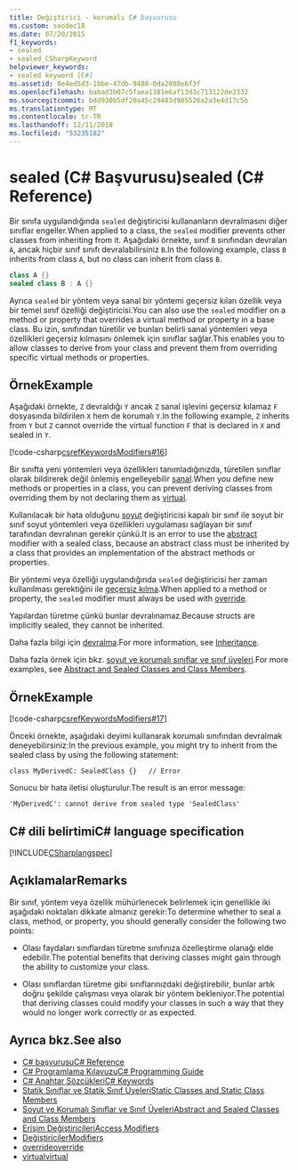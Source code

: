 ```yaml
---
title: Değiştirici - korumalı C# başvurusu
ms.custom: seodec18
ms.date: 07/20/2015
f1_keywords:
- sealed
- sealed_CSharpKeyword
helpviewer_keywords:
- sealed keyword [C#]
ms.assetid: 8e4ed5d3-10be-47db-9488-0da2008e6f3f
ms.openlocfilehash: babad3b07c5faea1381e6af13d3c713122de2332
ms.sourcegitcommit: bdd930b5df20a45c29483d905526a2a3e4d17c5b
ms.translationtype: MT
ms.contentlocale: tr-TR
ms.lasthandoff: 12/11/2018
ms.locfileid: "53235182"
---
```

# <a name="sealed-c-reference"></a><span data-ttu-id="6505c-102">sealed (C# Başvurusu)</span><span class="sxs-lookup"><span data-stu-id="6505c-102">sealed (C# Reference)</span></span>

<span data-ttu-id="6505c-103">Bir sınıfa uygulandığında `sealed` değiştiricisi kullananların devralmasını diğer sınıflar engeller.</span><span class="sxs-lookup"><span data-stu-id="6505c-103">When applied to a class, the `sealed` modifier prevents other classes from inheriting from it.</span></span> <span data-ttu-id="6505c-104">Aşağıdaki örnekte, sınıf `B` sınıfından devralan `A`, ancak hiçbir sınıf sınıfı devralabilirsiniz `B`.</span><span class="sxs-lookup"><span data-stu-id="6505c-104">In the following example, class `B` inherits from class `A`, but no class can inherit from class `B`.</span></span>

```csharp
class A {}
sealed class B : A {}
```

<span data-ttu-id="6505c-105">Ayrıca `sealed` bir yöntem veya sanal bir yöntemi geçersiz kılan özellik veya bir temel sınıf özelliği değiştiricisi.</span><span class="sxs-lookup"><span data-stu-id="6505c-105">You can also use the `sealed` modifier on a method or property that overrides a virtual method or property in a base class.</span></span> <span data-ttu-id="6505c-106">Bu izin, sınıfından türetilir ve bunları belirli sanal yöntemleri veya özellikleri geçersiz kılmasını önlemek için sınıflar sağlar.</span><span class="sxs-lookup"><span data-stu-id="6505c-106">This enables you to allow classes to derive from your class and prevent them from overriding specific virtual methods or properties.</span></span>

## <a name="example"></a><span data-ttu-id="6505c-107">Örnek</span><span class="sxs-lookup"><span data-stu-id="6505c-107">Example</span></span>

<span data-ttu-id="6505c-108">Aşağıdaki örnekte, `Z` devraldığı `Y` ancak `Z` sanal işlevini geçersiz kılamaz `F` dosyasında bildirilen `X` hem de korumalı `Y`.</span><span class="sxs-lookup"><span data-stu-id="6505c-108">In the following example, `Z` inherits from `Y` but `Z` cannot override the virtual function `F` that is declared in `X` and sealed in `Y`.</span></span>

[!code-csharp[csrefKeywordsModifiers#16](~/samples/snippets/csharp/VS_Snippets_VBCSharp/csrefKeywordsModifiers/CS/csrefKeywordsModifiers.cs#16)]

<span data-ttu-id="6505c-109">Bir sınıfta yeni yöntemleri veya özellikleri tanımladığınızda, türetilen sınıflar olarak bildirerek değil önlemiş engelleyebilir [sanal](virtual.md).</span><span class="sxs-lookup"><span data-stu-id="6505c-109">When you define new methods or properties in a class, you can prevent deriving classes from overriding them by not declaring them as [virtual](virtual.md).</span></span>

<span data-ttu-id="6505c-110">Kullanılacak bir hata olduğunu [soyut](abstract.md) değiştiricisi kapalı bir sınıf ile soyut bir sınıf soyut yöntemleri veya özellikleri uygulaması sağlayan bir sınıf tarafından devralınan gerekir çünkü.</span><span class="sxs-lookup"><span data-stu-id="6505c-110">It is an error to use the [abstract](abstract.md) modifier with a sealed class, because an abstract class must be inherited by a class that provides an implementation of the abstract methods or properties.</span></span>

<span data-ttu-id="6505c-111">Bir yöntemi veya özelliği uygulandığında `sealed` değiştiricisi her zaman kullanılması gerektiğini ile [geçersiz kılma](override.md).</span><span class="sxs-lookup"><span data-stu-id="6505c-111">When applied to a method or property, the `sealed` modifier must always be used with [override](override.md).</span></span>

<span data-ttu-id="6505c-112">Yapılardan türetme çünkü bunlar devralınamaz.</span><span class="sxs-lookup"><span data-stu-id="6505c-112">Because structs are implicitly sealed, they cannot be inherited.</span></span>

<span data-ttu-id="6505c-113">Daha fazla bilgi için [devralma](../../programming-guide/classes-and-structs/inheritance.md).</span><span class="sxs-lookup"><span data-stu-id="6505c-113">For more information, see [Inheritance](../../programming-guide/classes-and-structs/inheritance.md).</span></span>

<span data-ttu-id="6505c-114">Daha fazla örnek için bkz. [soyut ve korumalı sınıflar ve sınıf üyeleri](../../programming-guide/classes-and-structs/abstract-and-sealed-classes-and-class-members.md).</span><span class="sxs-lookup"><span data-stu-id="6505c-114">For more examples, see [Abstract and Sealed Classes and Class Members](../../programming-guide/classes-and-structs/abstract-and-sealed-classes-and-class-members.md).</span></span>

## <a name="example"></a><span data-ttu-id="6505c-115">Örnek</span><span class="sxs-lookup"><span data-stu-id="6505c-115">Example</span></span>

[!code-csharp[csrefKeywordsModifiers#17](~/samples/snippets/csharp/VS_Snippets_VBCSharp/csrefKeywordsModifiers/CS/csrefKeywordsModifiers.cs#17)]

<span data-ttu-id="6505c-116">Önceki örnekte, aşağıdaki deyimi kullanarak korumalı sınıfından devralmak deneyebilirsiniz:</span><span class="sxs-lookup"><span data-stu-id="6505c-116">In the previous example, you might try to inherit from the sealed class by using the following statement:</span></span>

`class MyDerivedC: SealedClass {}   // Error`

<span data-ttu-id="6505c-117">Sonucu bir hata iletisi oluşturulur.</span><span class="sxs-lookup"><span data-stu-id="6505c-117">The result is an error message:</span></span>

`'MyDerivedC': cannot derive from sealed type 'SealedClass'`

## <a name="c-language-specification"></a><span data-ttu-id="6505c-118">C# dili belirtimi</span><span class="sxs-lookup"><span data-stu-id="6505c-118">C# language specification</span></span>

[!INCLUDE[CSharplangspec](~/includes/csharplangspec-md.md)]

## <a name="remarks"></a><span data-ttu-id="6505c-119">Açıklamalar</span><span class="sxs-lookup"><span data-stu-id="6505c-119">Remarks</span></span>

<span data-ttu-id="6505c-120">Bir sınıf, yöntem veya özellik mühürlenecek belirlemek için genellikle iki aşağıdaki noktaları dikkate almanız gerekir:</span><span class="sxs-lookup"><span data-stu-id="6505c-120">To determine whether to seal a class, method, or property, you should generally consider the following two points:</span></span>

- <span data-ttu-id="6505c-121">Olası faydaları sınıflardan türetme sınıfınıza özelleştirme olanağı elde edebilir.</span><span class="sxs-lookup"><span data-stu-id="6505c-121">The potential benefits that deriving classes might gain through the ability to customize your class.</span></span>

- <span data-ttu-id="6505c-122">Olası sınıflardan türetme gibi sınıflarınızdaki değiştirebilir, bunlar artık doğru şekilde çalışması veya olarak bir yöntem bekleniyor.</span><span class="sxs-lookup"><span data-stu-id="6505c-122">The potential that deriving classes could modify your classes in such a way that they would no longer work correctly or as expected.</span></span>

## <a name="see-also"></a><span data-ttu-id="6505c-123">Ayrıca bkz.</span><span class="sxs-lookup"><span data-stu-id="6505c-123">See also</span></span>

- [<span data-ttu-id="6505c-124">C# başvurusu</span><span class="sxs-lookup"><span data-stu-id="6505c-124">C# Reference</span></span>](../index.md)
- [<span data-ttu-id="6505c-125">C# Programlama Kılavuzu</span><span class="sxs-lookup"><span data-stu-id="6505c-125">C# Programming Guide</span></span>](../../programming-guide/index.md)
- [<span data-ttu-id="6505c-126">C# Anahtar Sözcükleri</span><span class="sxs-lookup"><span data-stu-id="6505c-126">C# Keywords</span></span>](index.md)
- [<span data-ttu-id="6505c-127">Statik Sınıflar ve Statik Sınıf Üyeleri</span><span class="sxs-lookup"><span data-stu-id="6505c-127">Static Classes and Static Class Members</span></span>](../../programming-guide/classes-and-structs/static-classes-and-static-class-members.md)
- [<span data-ttu-id="6505c-128">Soyut ve Korumalı Sınıflar ve Sınıf Üyeleri</span><span class="sxs-lookup"><span data-stu-id="6505c-128">Abstract and Sealed Classes and Class Members</span></span>](../../programming-guide/classes-and-structs/abstract-and-sealed-classes-and-class-members.md)
- [<span data-ttu-id="6505c-129">Erişim Değiştiricileri</span><span class="sxs-lookup"><span data-stu-id="6505c-129">Access Modifiers</span></span>](../../programming-guide/classes-and-structs/access-modifiers.md)
- [<span data-ttu-id="6505c-130">Değiştiriciler</span><span class="sxs-lookup"><span data-stu-id="6505c-130">Modifiers</span></span>](modifiers.md)
- [<span data-ttu-id="6505c-131">override</span><span class="sxs-lookup"><span data-stu-id="6505c-131">override</span></span>](override.md)
- [<span data-ttu-id="6505c-132">virtual</span><span class="sxs-lookup"><span data-stu-id="6505c-132">virtual</span></span>](virtual.md)